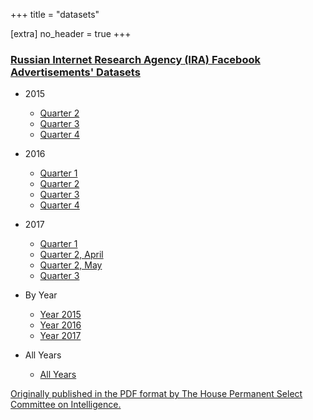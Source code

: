 +++
title = "datasets"

[extra]
no_header = true
+++

### [Russian Internet Research Agency (IRA) Facebook Advertisements' Datasets](#russian-internet-research-agency-ira-facebook-advertisements-datasets)

- 2015

  - [Quarter 2](data/csv/ira/year-2015/2015-Quarter-2.csv)
  - [Quarter 3](data/csv/ira/year-2015/2015-Quarter-3.csv)
  - [Quarter 4](data/csv/ira/year-2015/2015-Quarter-4.csv)

- 2016

  - [Quarter 1](data/csv/ira/year-2016/2016-Quarter-1.csv)
  - [Quarter 2](data/csv/ira/year-2016/2016-Quarter-2.csv)
  - [Quarter 3](data/csv/ira/year-2016/2016-Quarter-3.csv)
  - [Quarter 4](data/csv/ira/year-2016/2016-Quarter-4.csv)

- 2017

  - [Quarter 1](data/csv/ira/year-2017/2017-Quarter-1.csv)
  - [Quarter 2, April](data/csv/ira/year-2017/2017-Quarter-2-April.csv)
  - [Quarter 2, May](data/csv/ira/year-2017/2017-Quarter-2-May.csv)
  - [Quarter 3](data/csv/ira/year-2017/2017-Quarter-3.csv)

- By Year

  - [Year 2015](data/csv/ira/by-year/year-2015.csv)
  - [Year 2016](data/csv/ira/by-year/year-2016.csv)
  - [Year 2017](data/csv/ira/by-year/year-2017.csv)

- All Years
  - [All Years](data/csv/ira/all/all.csv)

[Originally published in the PDF format by The House Permanent
Select Committee on Intelligence.](https://intelligence.house.gov/social-media-content/)
